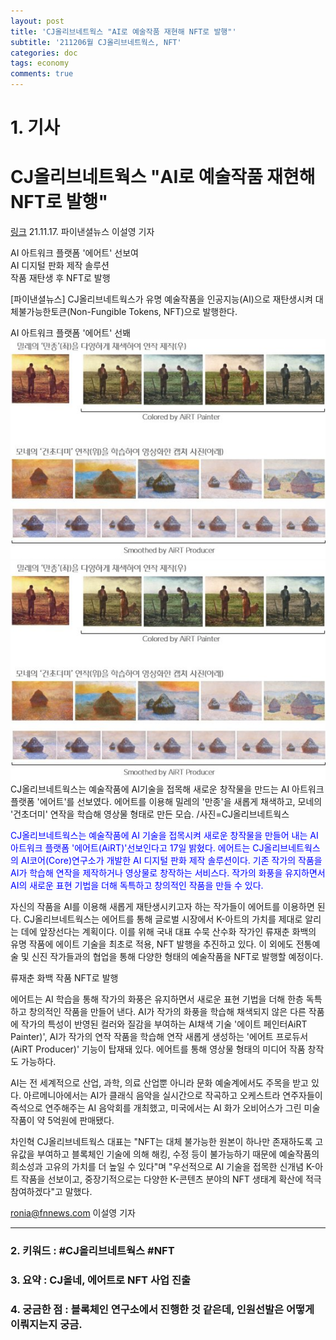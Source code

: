 ```yaml
---
layout: post
title: 'CJ올리브네트웍스 "AI로 예술작품 재현해 NFT로 발행"'
subtitle: '211206월 CJ올리브네트웍스, NFT'
categories: doc
tags: economy
comments: true
---
```


# 1. 기사

CJ올리브네트웍스 "AI로 예술작품 재현해 NFT로 발행"
==========
[링크](https://www.fnnews.com/news/202111171125525453)
21.11.17. 파이낸셜뉴스 이설영 기자   

AI 아트워크 플랫폼 '에어트' 선보여   
AI 디지털 판화 제작 솔루션   
작품 재탄생 후 NFT로 발행   

[파이낸셜뉴스] CJ올리브네트웍스가 유명 예술작품을 인공지능(AI)으로 재탄생시켜 대체불가능한토큰(Non-Fungible Tokens, NFT)으로 발행한다.   

AI 아트워크 플랫폼 '에어트' 선봬   
<img src="/assets/img/211206Mon_CJNFT1.png">
<img src="/assets/img/211206Mon_CJNFT2.png">
CJ올리브네트웍스는 예술작품에 AI기술을 접목해 새로운 창작물을 만드는 AI 아트워크 플랫폼 '에어트'를 선보였다. 에어트를 이용해 밀레의 '만종'을 새롭게 채색하고, 모네의 '건초더미' 연작을 학습해 영상물 형태로 만든 모습. /사진=CJ올리브네트웍스   

<span style="color:blue">CJ올리브네트웍스는 예술작품에 AI 기술을 접목시켜 새로운 창작물을 만들어 내는 AI 아트워크 플랫폼 '에어트(AiRT)'선보인다고 17일 밝혔다. 에어트는 CJ올리브네트웍스의 AI코어(Core)연구소가 개발한 AI 디지털 판화 제작 솔루션이다. 기존 작가의 작품을 AI가 학습해 연작을 제작하거나 영상물로 창작하는 서비스다. 작가의 화풍을 유지하면서 AI의 새로운 표현 기법을 더해 독특하고 창의적인 작품을 만들 수 있다.</span>   

자신의 작품을 AI를 이용해 새롭게 재탄생시키고자 하는 작가들이 에어트를 이용하면 된다. CJ올리브네트웍스는 에어트를 통해 글로벌 시장에서 K-아트의 가치를 제대로 알리는 데에 앞장선다는 계획이다. 이를 위해 국내 대표 수묵 산수화 작가인 류재춘 화백의 유명 작품에 에이트 기술을 최초로 적용, NFT 발행을 추진하고 있다. 이 외에도 전통예술 및 신진 작가들과의 협업을 통해 다양한 형태의 예술작품을 NFT로 발행할 예정이다.   

류재춘 화백 작품 NFT로 발행   

에어트는 AI 학습을 통해 작가의 화풍은 유지하면서 새로운 표현 기법을 더해 한층 독특하고 창의적인 작품을 만들어 낸다. AI가 작가의 화풍을 학습해 채색되지 않은 다른 작품에 작가의 특성이 반영된 컬러와 질감을 부여하는 AI채색 기술 '에이트 페인터AiRT Painter)', AI가 작가의 연작 작품을 학습해 연작 새롭게 생성하는 '에어트 프로듀서(AiRT Producer)' 기능이 탑재돼 있다. 에어트를 통해 영상물 형태의 미디어 작품 창작도 가능하다.   

AI는 전 세계적으로 산업, 과학, 의료 산업뿐 아니라 문화 예술계에서도 주목을 받고 있다. 아르메니아에서는 AI가 클래식 음악을 실시간으로 작곡하고 오케스트라 연주자들이 즉석으로 연주해주는 AI 음악회를 개최했고, 미국에서는 AI 화가 오비어스가 그린 미술작품이 약 5억원에 판매됐다.   

차인혁 CJ올리브네트웍스 대표는 "NFT는 대체 불가능한 원본이 하나만 존재하도록 고유값을 부여하고 블록체인 기술에 의해 해킹, 수정 등이 불가능하기 때문에 예술작품의 희소성과 고유의 가치를 더 높일 수 있다"며 "우선적으로 AI 기술을 접목한 신개념 K-아트 작품을 선보이고, 중장기적으로는 다양한 K-콘텐츠 분야의 NFT 생태계 확산에 적극 참여하겠다"고 말했다.   

ronia@fnnews.com 이설영 기자   

* * *

### 2. 키워드 : \#CJ올리브네트웍스 \#NFT
### 3. 요약 : CJ올네, 에어트로 NFT 사업 진출
### 4. 궁금한 점 : 블록체인 연구소에서 진행한 것 같은데, 인원선발은 어떻게 이뤄지는지 궁금.

